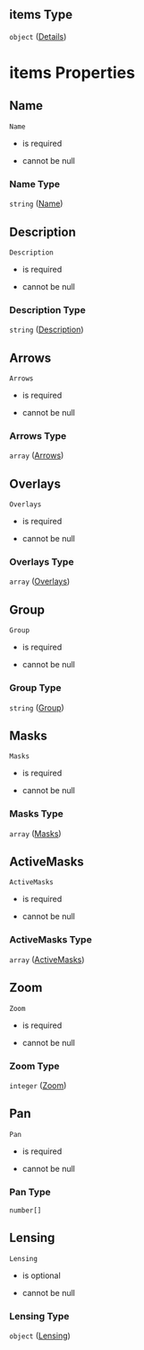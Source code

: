 ## items Type

`object` ([Details](index-properties-stories-items-properties-waypoints-items.md))

# items Properties



## Name



`Name`

*   is required

*   cannot be null



### Name Type

`string` ([Name](index-properties-stories-items-properties-waypoints-items-properties-name.md))

## Description



`Description`

*   is required

*   cannot be null



### Description Type

`string` ([Description](index-properties-stories-items-properties-waypoints-items-properties-description.md))

## Arrows



`Arrows`

*   is required

*   cannot be null



### Arrows Type

`array` ([Arrows](index-properties-stories-items-properties-waypoints-items-properties-arrows.md))

## Overlays



`Overlays`

*   is required

*   cannot be null



### Overlays Type

`array` ([Overlays](index-properties-stories-items-properties-waypoints-items-properties-overlays.md))

## Group



`Group`

*   is required

*   cannot be null



### Group Type

`string` ([Group](index-properties-stories-items-properties-waypoints-items-properties-group.md))

## Masks



`Masks`

*   is required

*   cannot be null



### Masks Type

`array` ([Masks](index-properties-stories-items-properties-waypoints-items-properties-masks.md))

## ActiveMasks



`ActiveMasks`

*   is required

*   cannot be null



### ActiveMasks Type

`array` ([ActiveMasks](index-properties-stories-items-properties-waypoints-items-properties-activemasks.md))

## Zoom



`Zoom`

*   is required

*   cannot be null



### Zoom Type

`integer` ([Zoom](index-properties-stories-items-properties-waypoints-items-properties-zoom.md))

## Pan



`Pan`

*   is required

*   cannot be null



### Pan Type

`number[]`

## Lensing



`Lensing`

*   is optional

*   cannot be null



### Lensing Type

`object` ([Lensing](index-properties-stories-items-properties-waypoints-items-properties-lensing.md))
